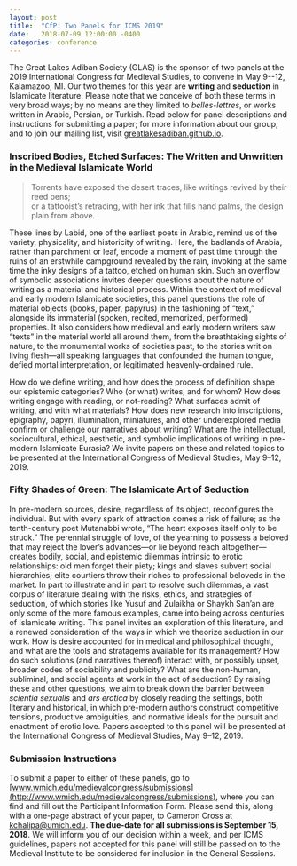 ```yaml
---
layout: post
title:  "CfP: Two Panels for ICMS 2019"
date:   2018-07-09 12:00:00 -0400
categories: conference
---
```


The Great Lakes Adiban Society (GLAS) is the sponsor of two panels at the 2019 International Congress for Medieval Studies, to convene in May 9--12, Kalamazoo, MI. Our two themes for this year are **writing** and **seduction** in Islamicate literature. Please note that we conceive of both these terms in very broad ways; by no means are they limited to *belles-lettres*, or works written in Arabic, Persian, or Turkish. Read below for panel descriptions and instructions for submitting a paper; for more information about our group, and to join our mailing list, visit [greatlakesadiban.github.io](https://greatlakesadiban.github.io/).

### Inscribed Bodies, Etched Surfaces: The Written and Unwritten in the Medieval Islamicate World

> Torrents have exposed the desert traces, like writings revived by their reed pens;  
> or a tattooist’s retracing, with her ink that fills hand palms, the design plain from above.

These lines by Labid, one of the earliest poets in Arabic, remind us of the variety, physicality, and historicity of writing. Here, the badlands of Arabia, rather than parchment or leaf, encode a moment of past time through the ruins of an erstwhile campground revealed by the rain, invoking at the same time the inky designs of a tattoo, etched on human skin. Such an overflow of symbolic associations invites deeper questions about the nature of writing as a material and historical process. Within the context of medieval and early modern Islamicate societies, this panel questions the role of material objects (books, paper, papyrus) in the fashioning of “text,” alongside its immaterial (spoken, recited, memorized, performed) properties. It also considers how medieval and early modern writers saw “texts” in the material world all around them, from the breathtaking sights of nature, to the monumental works of societies past, to the stories writ on living flesh—all speaking languages that confounded the human tongue, defied mortal interpretation, or legitimated heavenly-ordained rule. 

How do we define writing, and how does the process of definition shape our epistemic categories? Who (or what) writes, and for whom? How does writing engage with reading, or not-reading? What surfaces admit of writing, and with what materials? How does new research into inscriptions, epigraphy, papyri, illumination, miniatures, and other underexplored media confirm or challenge our narratives about writing? What are the intellectual, sociocultural, ethical, aesthetic, and symbolic implications of writing in pre-modern Islamicate Eurasia? We invite papers on these and related topics to be presented at the International Congress of Medieval Studies, May 9–12, 2019.

### Fifty Shades of Green: The Islamicate Art of Seduction

In pre-modern sources, desire, regardless of its object, reconfigures the individual. But with every spark of attraction comes a risk of failure; as the tenth-century poet Mutanabbi wrote, “The heart exposes itself only to be struck.” The perennial struggle of love, of the yearning to possess a beloved that may reject the lover’s advances—or lie beyond reach altogether—creates bodily, social, and epistemic dilemmas intrinsic to erotic relationships: old men forget their piety; kings and slaves subvert social hierarchies; elite courtiers throw their riches to professional beloveds in the market. In part to illustrate and in part to resolve such dilemmas, a vast corpus of literature dealing with the risks, ethics, and strategies of seduction, of which stories like Yusuf and Zulaikha or Shaykh San’an are only some of the more famous examples, came into being across centuries of Islamicate writing. This panel invites an exploration of this literature, and a renewed consideration of the ways in which we theorize seduction in our work. How is desire accounted for in medical and philosophical thought, and what are the tools and stratagems available for its management? How do such solutions (and narratives thereof) interact with, or possibly upset, broader codes of sociability and publicity? What are the non-human, subliminal, and social  agents at work in the act of seduction? By raising these and other questions, we aim to break down the barrier between *scientia sexualis* and *ars erotica* by closely reading the settings, both literary and historical, in which pre-modern authors construct competitive tensions, productive ambiguities, and normative ideals for the pursuit and enactment of erotic love. Papers accepted to this panel will be presented at the International Congress of Medieval Studies, May 9–12, 2019.

### Submission Instructions

To submit a paper to either of these panels, go to [www.wmich.edu/medievalcongress/submissions](http://www.wmich.edu/medievalcongress/submissions), where you can find and fill out the Participant Information Form. Please send this, along with a one-page abstract of your paper, to Cameron Cross at [kchalipa@umich.edu](mailto:kchalipa@umich.edu). **The due-date for all submissions is September 15, 2018**. We will inform you of our decision within a week, and per ICMS guidelines, papers not accepted for this panel will still be passed on to the Medieval Institute to be considered for inclusion in the General Sessions.
